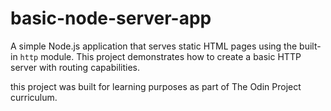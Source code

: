 # basic-node-server-app

A simple Node.js application that serves static HTML pages using the built-in `http` module. This project demonstrates how to create a basic HTTP server with routing capabilities.

this project was built for learning purposes as part of The Odin Project curriculum.
